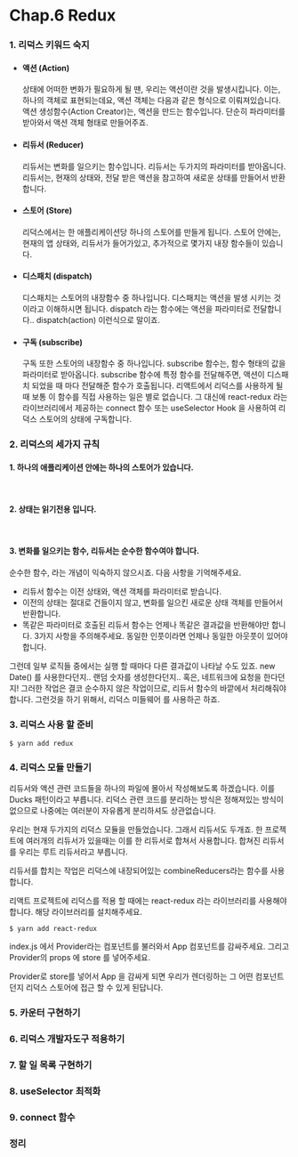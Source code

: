 # Chap.6 Redux

### 1. 리덕스 키워드 숙지

- #### 액션 (Action)

  상태에 어떠한 변화가 필요하게 될 땐, 우리는 액션이란 것을 발생시킵니다. 이는, 하나의 객체로 표현되는데요, 액션 객체는 다음과 같은 형식으로 이뤄져있습니다.
  액션 생성함수(Action Creator)는, 액션을 만드는 함수입니다. 단순히 파라미터를 받아와서 액션 객체 형태로 만들어주죠.

- #### 리듀서 (Reducer)

  리듀서는 변화를 일으키는 함수입니다. 리듀서는 두가지의 파라미터를 받아옵니다.
  리듀서는, 현재의 상태와, 전달 받은 액션을 참고하여 새로운 상태를 만들어서 반환합니다.

- #### 스토어 (Store)

  리덕스에서는 한 애플리케이션당 하나의 스토어를 만들게 됩니다. 스토어 안에는, 현재의 앱 상태와, 리듀서가 들어가있고, 추가적으로 몇가지 내장 함수들이 있습니다.

- #### 디스패치 (dispatch)

  디스패치는 스토어의 내장함수 중 하나입니다. 디스패치는 액션을 발생 시키는 것 이라고 이해하시면 됩니다. dispatch 라는 함수에는 액션을 파라미터로 전달합니다.. dispatch(action) 이런식으로 말이죠.

- #### 구독 (subscribe)
  구독 또한 스토어의 내장함수 중 하나입니다. subscribe 함수는, 함수 형태의 값을 파라미터로 받아옵니다. subscribe 함수에 특정 함수를 전달해주면, 액션이 디스패치 되었을 때 마다 전달해준 함수가 호출됩니다.
  리액트에서 리덕스를 사용하게 될 때 보통 이 함수를 직접 사용하는 일은 별로 없습니다. 그 대신에 react-redux 라는 라이브러리에서 제공하는 connect 함수 또는 useSelector Hook 을 사용하여 리덕스 스토어의 상태에 구독합니다.

### 2. 리덕스의 세가지 규칙

#### 1. 하나의 애플리케이션 안에는 하나의 스토어가 있습니다.

<br />

#### 2. 상태는 읽기전용 입니다.

<br />

#### 3. 변화를 일으키는 함수, 리듀서는 순수한 함수여야 합니다.

순수한 함수, 라는 개념이 익숙하지 않으시죠. 다음 사항을 기억해주세요.

- 리듀서 함수는 이전 상태와, 액션 객체를 파라미터로 받습니다.
- 이전의 상태는 절대로 건들이지 않고, 변화를 일으킨 새로운 상태 객체를 만들어서 반환합니다.
- 똑같은 파라미터로 호출된 리듀서 함수는 언제나 똑같은 결과값을 반환해야만 합니다.
  3가지 사항을 주의해주세요. 동일한 인풋이라면 언제나 동일한 아웃풋이 있어야 합니다.

그런데 일부 로직들 중에서는 실행 할 때마다 다른 결과값이 나타날 수도 있죠. new Date() 를 사용한다던지.. 랜덤 숫자를 생성한다던지.. 혹은, 네트워크에 요청을 한다던지! 그러한 작업은 결코 순수하지 않은 작업이므로, 리듀서 함수의 바깥에서 처리해줘야 합니다. 그런것을 하기 위해서, 리덕스 미들웨어 를 사용하곤 하죠.

### 3. 리덕스 사용 할 준비

`$ yarn add redux`

### 4. 리덕스 모듈 만들기

리듀서와 액션 관련 코드들을 하나의 파일에 몰아서 작성해보도록 하겠습니다. 이를 Ducks 패턴이라고 부릅니다. 리덕스 관련 코드를 분리하는 방식은 정해져있는 방식이 없으므로 나중에는 여러분이 자유롭게 분리하셔도 상관없습니다.

우리는 현재 두가지의 리덕스 모듈을 만들었습니다. 그래서 리듀서도 두개죠. 한 프로젝트에 여러개의 리듀서가 있을때는 이를 한 리듀서로 합쳐서 사용합니다. 합쳐진 리듀서를 우리는 루트 리듀서라고 부릅니다.

리듀서를 합치는 작업은 리덕스에 내장되어있는 combineReducers라는 함수를 사용합니다.

리액트 프로젝트에 리덕스를 적용 할 때에는 react-redux 라는 라이브러리를 사용해야합니다. 해당 라이브러리를 설치해주세요.

`$ yarn add react-redux`

index.js 에서 Provider라는 컴포넌트를 불러와서 App 컴포넌트를 감싸주세요. 그리고 Provider의 props 에 store 를 넣어주세요.

Provider로 store를 넣어서 App 을 감싸게 되면 우리가 렌더링하는 그 어떤 컴포넌트던지 리덕스 스토어에 접근 할 수 있게 된답니다.

### 5. 카운터 구현하기

### 6. 리덕스 개발자도구 적용하기

### 7. 할 일 목록 구현하기

### 8. useSelector 최적화

### 9. connect 함수

### 정리
